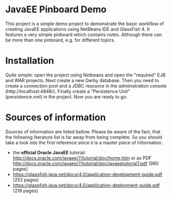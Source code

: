 JavaEE Pinboard Demo
==

This project is a simple demo project to demonstrate the basic workflow of creating JavaEE applications using NetBeans IDE and GlassFish 4. It features a very simple pinboard which contains notes. Although there can be more than one pinboard, e.g. for different topics.

Installation
===
Quite simple: open the project using Netbeans and open the "required" EJB and WAR projects. Next create a new Derby database. Then you need to create a connection pool and a JDBC resource in the administration console (http://localhost:4848/). Finally create a "Persistence Unit" (persistence.xml) in the project. Now you are ready to go.

Sources of information
===

Sources of information are listed bellow. Please be aware of the fact, that the following literature list is far away from being complete. So you should take a look into the first reference since it is a master piece of information.

 - the **official Oracle JavaEE** tutorial: http://docs.oracle.com/javaee/7/tutorial/doc/home.htm or as PDF http://docs.oracle.com/javaee/7/tutorial/doc/javaeetutorial7.pdf (980 pages)
 - https://glassfish.java.net/docs/4.0/application-development-guide.pdf (252 pages)
 - https://glassfish.java.net/docs/4.0/application-deployment-guide.pdf (216 pages)